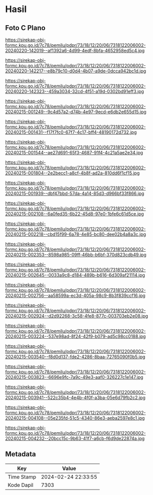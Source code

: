 # Hasil

## Foto C Plano

https://sirekap-obj-formc.kpu.go.id/7c78/pemilu/pdpr/73/18/12/20/06/7318122006002-20240220-142019--af1392a6-4d99-4edf-8bfa-4652958ed5c4.jpg

https://sirekap-obj-formc.kpu.go.id/7c78/pemilu/pdpr/73/18/12/20/06/7318122006002-20240220-142217--e8b79c10-d0d4-4b07-a9de-0dcca942bc1d.jpg

https://sirekap-obj-formc.kpu.go.id/7c78/pemilu/pdpr/73/18/12/20/06/7318122006002-20240220-142323--459a3034-32cd-4f51-a19d-0302bd91eff3.jpg

https://sirekap-obj-formc.kpu.go.id/7c78/pemilu/pdpr/73/18/12/20/06/7318122006002-20240215-001249--9c4d57a2-d74b-4e97-9ecd-e6db2e655d15.jpg

https://sirekap-obj-formc.kpu.go.id/7c78/pemilu/pdpr/73/18/12/20/06/7318122006002-20240215-001431--f17f7fc0-67f7-4c17-bff4-48190172d732.jpg

https://sirekap-obj-formc.kpu.go.id/7c78/pemilu/pdpr/73/18/12/20/06/7318122006002-20240215-001544--ae27d691-65f3-4687-91f4-4c21a5ae2e34.jpg

https://sirekap-obj-formc.kpu.go.id/7c78/pemilu/pdpr/73/18/12/20/06/7318122006002-20240215-001804--2e2becc1-a8cf-4b8f-ad2a-810dd6f1cf15.jpg

https://sirekap-obj-formc.kpu.go.id/7c78/pemilu/pdpr/73/18/12/20/06/7318122006002-20240215-001939--dbf47bbd-57da-4a14-85d3-d966bf33f866.jpg

https://sirekap-obj-formc.kpu.go.id/7c78/pemilu/pdpr/73/18/12/20/06/7318122006002-20240215-002108--6a0fed35-6b22-45d8-97e0-1bfe6c61d5ce.jpg

https://sirekap-obj-formc.kpu.go.id/7c78/pemilu/pdpr/73/18/12/20/06/7318122006002-20240215-002218--cbd15f99-6a78-4e85-bc80-dee02b4a8a3c.jpg

https://sirekap-obj-formc.kpu.go.id/7c78/pemilu/pdpr/73/18/12/20/06/7318122006002-20240215-002353--8598a985-09ff-46bb-b6bf-370d823cdb49.jpg

https://sirekap-obj-formc.kpu.go.id/7c78/pemilu/pdpr/73/18/12/20/06/7318122006002-20240215-002645--0033a9c8-d184-489b-b616-6d309af21114.jpg

https://sirekap-obj-formc.kpu.go.id/7c78/pemilu/pdpr/73/18/12/20/06/7318122006002-20240215-002756--aa58599a-ec3d-405a-98c9-8b3f839ccf16.jpg

https://sirekap-obj-formc.kpu.go.id/7c78/pemilu/pdpr/73/18/12/20/06/7318122006002-20240215-002924--d2d92268-3c58-4fe8-877c-003703eb2e08.jpg

https://sirekap-obj-formc.kpu.go.id/7c78/pemilu/pdpr/73/18/12/20/06/7318122006002-20240215-003224--537e98ad-8f24-42f9-b079-ad5c98cc0188.jpg

https://sirekap-obj-formc.kpu.go.id/7c78/pemilu/pdpr/73/18/12/20/06/7318122006002-20240215-003540--f8d0d137-fde2-4286-8baa-72765090f0b5.jpg

https://sirekap-obj-formc.kpu.go.id/7c78/pemilu/pdpr/73/18/12/20/06/7318122006002-20240215-003823--6696e9fc-7a9c-49e3-aaf0-326227c1e147.jpg

https://sirekap-obj-formc.kpu.go.id/7c78/pemilu/pdpr/73/18/12/20/06/7318122006002-20240215-003941--522c35b4-4e4b-4f0f-a3ba-05e6d79fb2c2.jpg

https://sirekap-obj-formc.kpu.go.id/7c78/pemilu/pdpr/73/18/12/20/06/7318122006002-20240215-004108--05e235fd-51c5-4340-86e3-aeba2597e8c1.jpg

https://sirekap-obj-formc.kpu.go.id/7c78/pemilu/pdpr/73/18/12/20/06/7318122006002-20240215-004232--20bcc15c-9b63-41f7-a6cb-f6d9de22874a.jpg


## Metadata

| Key        | Value               |
| ---------- | ------------------- |
| Time Stamp | 2024-02-24 22:33:55 |
| Kode Dapil | 7303                |



